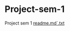 # Project-sem-1
Project sem 1
[readme.md`.txt](https://github.com/user-attachments/files/16751189/readme.md.txt)
